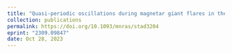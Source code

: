 ```yaml
---
title: "Quasi-periodic oscillations during magnetar giant flares in the strangeon star model"
collection: publications
permalink: https://doi.org/10.1093/mnras/stad3204
eprint: "2309.09847"
date: Oct 28, 2023
---
```

